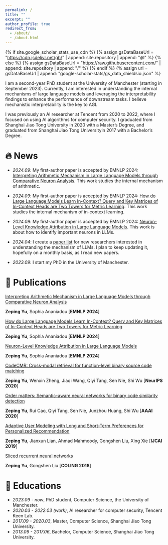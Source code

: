 ```yaml
---
permalink: /
title: ""
excerpt: ""
author_profile: true
redirect_from: 
  - /about/
  - /about.html
---
```


{% if site.google_scholar_stats_use_cdn %}
{% assign gsDataBaseUrl = "https://cdn.jsdelivr.net/gh/" | append: site.repository | append: "@" %}
{% else %}
{% assign gsDataBaseUrl = "https://raw.githubusercontent.com/" | append: site.repository | append: "/" %}
{% endif %}
{% assign url = gsDataBaseUrl | append: "google-scholar-stats/gs_data_shieldsio.json" %}

<span class='anchor' id='about-me'></span>

I am a second-year PhD student at the University of Manchester (starting in September 2023). Currently, I am interested in understanding the internal mechanisms of large language models and leveraging the interpretability findings to enhance the performance of downstream tasks. I believe mechanistic interpretability is the key to AGI.

I was previously an AI researcher at Tencent from 2020 to 2022, where I focused on using AI algorithms for computer security. I graduated from Shanghai Jiao Tong University in 2020 with a Master’s Degree, and graduated from Shanghai Jiao Tong Universityin 2017 with a Bachelor’s Degree.

# 🔥 News

- *2024.09*: My first-author paper is accepted by EMNLP 2024: [Interpreting Arithmetic Mechanism in Large Language Models through Comparative Neuron Analysis](https://arxiv.org/pdf/2409.14144). This work studies the internal mechanism of arithmetic.

- *2024.09*: My first-author paper is accepted by EMNLP 2024: [How do Large Language Models Learn In-Context? Query and Key
Matrices of In-Context Heads are Two Towers for Metric Learning](https://arxiv.org/pdf/2402.02872). This work studies the internal mechanism of in-context learning.

- *2024.09*: My first-author paper is accepted by EMNLP 2024: [Neuron-Level Knowledge Attribution in Large Language Models](https://arxiv.org/pdf/2312.12141). This work is about how to identify important neurons in LLMs.

- *2024.04*: I create a [paper list](https://github.com/zepingyu0512/awesome-llm-understanding-mechanism) for new researchers interested in understanding the mechanism of LLMs. I plan to keep updating it, hopefully on a monthly basis, as I read new papers.

- *2023.09*: I start my PhD in the University of Manchester.

# 📝 Publications

[Interpreting Arithmetic Mechanism in Large Language Models through Comparative Neuron Analysis](https://arxiv.org/pdf/2409.14144)

**Zeping Yu**, Sophia Ananiadou \[**EMNLP 2024**\]

[How do Large Language Models Learn In-Context? Query and Key Matrices of In-Context Heads are Two Towers for Metric Learning](https://arxiv.org/pdf/2402.02872)

**Zeping Yu**, Sophia Ananiadou \[**EMNLP 2024**\]

[Neuron-Level Knowledge Attribution in Large Language Models](https://arxiv.org/pdf/2312.12141)

**Zeping Yu**, Sophia Ananiadou \[**EMNLP 2024**\]

[CodeCMR: Cross-modal retrieval for function-level binary source code matching](https://proceedings.neurips.cc/paper/2020/file/285f89b802bcb2651801455c86d78f2a-Paper.pdf) 

**Zeping Yu**, Wenxin Zheng, Jiaqi Wang, Qiyi Tang, Sen Nie, Shi Wu \[**NeurIPS 2020**\]

[Order matters: Semantic-aware neural networks for binary code similarity detection](https://keenlab.tencent.com/en/whitepapers/Ordermatters.pdf) 

**Zeping Yu**, Rui Cao, Qiyi Tang, Sen Nie, Junzhou Huang, Shi Wu \[**AAAI 2020**\]

[Adaptive User Modeling with Long and Short-Term Preferences for Personalized Recommendation](https://www.ijcai.org/proceedings/2019/0585.pdf) 

**Zeping Yu**, Jianxun Lian, Ahmad Mahmoody, Gongshen Liu, Xing Xie \[**IJCAI 2019**\]

[Sliced recurrent neural networks](https://arxiv.org/pdf/1807.02291.pdf) 

**Zeping Yu**, Gongshen Liu \[**COLING 2018**\]

# 📖 Educations
- *2023.09 - now*, PhD student, Computer Science, the University of Manchester. 
- *2020.03 - 2022.03 (work)*, AI researcher for computer security, Tencent Keen Lab.
- *2017.09 - 2020.03*, Master, Computer Science, Shanghai Jiao Tong University.
- *2013.09 - 2017.06*, Bachelor, Computer Science, Shanghai Jiao Tong University.
